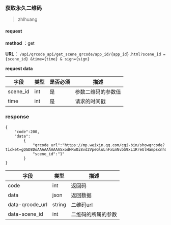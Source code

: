 ### 获取永久二维码
>zhlhuang

#### request

 **method** ：get
 
 **URL**： `/api/qrcode_api/get_scene_qrcode/app_id/{app_id}.html?scene_id = {scene_id} &time={time} & sign={sign}`
 
 
**request data**

字段 | 类型|是否必须|描述
---|---|---|---|
scene_id |int|是|参数二维码的参数值|
time|int|是|请求的时间戳|


### response

```
{
    "code":200,
    "data":
        {
            "qrcode_url":"https://mp.weixin.qq.com/cgi-bin/showqrcode?ticket=gQGD8DoAAAAAAAAAASxodHRwOi8vd2VpeGluLnFxLmNvbS9xL1RreUlHampscnhUV2tpSFNIMklOAAIEC4VSVwMEAI0nAA==",
            "scene_id":"1"
        }
}
```

字段 | 类型|描述
---|---|---
 code| int|返回码
data|json|返回数据
data-qrcode_url|string|二维码url
data-scene_id|int|二维码的所属的参数


